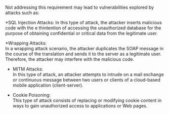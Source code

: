 Not addressing this requirement may lead to vulnerabilities explored by attacks such as:  
                                                           
*SQL Injection Attacks:
In this type of attack, the attacker inserts malicious code with the  e thintention of accessing the  unauthorized database for the purpose of obtaining confidential or critical data from the legitimate user. 
    
*Wrapping Attacks:                                               
In a wrapping attack scenario, the attacker duplicates the SOAP message in the course of the translation and sends it to the server as a legitimate user. Therefore, the attacker may interfere with the malicious code. 
     
* MITM Attacks:                                                              
In this type of attack, an attacker attempts to intrude on a mail exchange or continuous message between two users or clients of a cloud-based mobile  application (client-server).                                                     

* Cookie Poisoning:                                                           
This type of attack consists of replacing or modifying cookie content in ways to gain unauthorized access to applications or Web pages.   